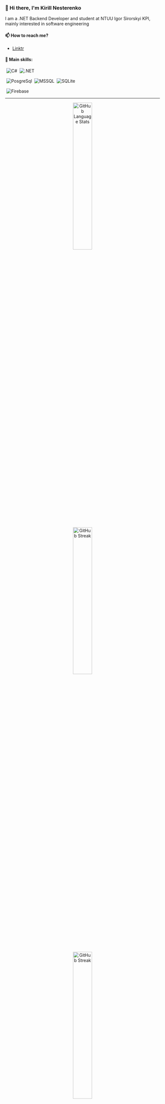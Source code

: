<h3>👋 Hi there,
   I'm Kirill Nesterenko
</h3>

I am a .NET Backend Developer and student at NTUU Igor Sirorskyi KPI, mainly interested in software engineering

<h4>📫 How to reach me?</h4>

- <a href="https://linktr.ee/sqvlen">Linktr</a>

<h4>🔭 Main skills:</h4>

<!-- For icons - https://simpleicons.org/ -->

&nbsp;<img alt="C#" valign="middle" src="https://img.shields.io/badge/c%23-512BD4?style=for-the-badge&logoColor=white">
&nbsp;<img alt=".NET" valign="middle" src="https://img.shields.io/badge/.NET-5C2D91?style=for-the-badge&logo=.net&logoColor=.net">

&nbsp;<img alt="PosgreSql" valign="middle" src="https://img.shields.io/badge/PostgreSQL-white?style=for-the-badge&logo=postgresql&logoColor=posgresql">
&nbsp;<img alt="MSSQL" valign="middle" src="https://img.shields.io/badge/MS SQL-000000?style=for-the-badge&logo=microsoftsqlserver&logoColor=microsoftsqlserver">
&nbsp;<img alt="SQLite" valign="middle" src="https://img.shields.io/badge/SQLite-003B57?style=for-the-badge&logo=sqlite&logoColor=sqlite">

&nbsp;<img alt="Firebase" valign="middle" src="https://img.shields.io/badge/Firebase-CC2927?style=for-the-badge&logo=firebase&logoColor=firebase">

----

<p align="center">
   <img alt="GitHub Language Stats" src="https://github-readme-stats.vercel.app/api/top-langs/?username=Sqvlen&theme=highcontrast&hide_border=true&hide_progress=true" width="35%">
</p>

<p align="center">
   <img alt="GitHub Streak" src="https://github-readme-streak-stats.herokuapp.com/?user=Sqvlen&theme=highcontrast&hide_border=true" width="35%">
</p>

<p align="center">
   <img alt="GitHub Streak" src="https://github-readme-stats.vercel.app/api?username=Sqvlen&theme=highcontrast&show_icons=true&hide_border=true&count_private=true" width="35%">
</p>

<!--
**Sqvlen/Sqvlen** is a ✨ _special_ ✨ repository because its `README.md` (this file) appears on your GitHub profile.

Here are some ideas to get you started:

- 🔭 I’m currently working on ...
- 🌱 I’m currently learning ...
- 👯 I’m looking to collaborate on ...
- 🤔 I’m looking for help with ...
- 💬 Ask me about ...
- 📫 How to reach me: ...
- 😄 Pronouns: ...
- ⚡ Fun fact: ...
-->
